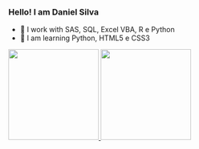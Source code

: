 ### Hello! I am Daniel Silva

- 🔭 I work with SAS, SQL, Excel VBA, R e Python  
- 🌱 I am learning Python, HTML5 e CSS3 

 <div>
  <a href="https://github.com/Bombjack88">
  <img height="180em" src="https://github-readme-stats.vercel.app/api?username=Bombjack88&show_icons=true&theme=light&include_all_commits=true&count_private=true"/>
  <img height="180em" src="https://github-readme-stats.vercel.app/api/top-langs/?username=Bombjack88&layout=compact&langs_count=7&theme=light"/>
</div>
 
